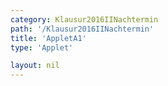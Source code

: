 ```yaml
---
category: Klausur2016IINachtermin
path: '/Klausur2016IINachtermin'
title: 'AppletA1'
type: 'Applet'

layout: nil
---
```

<link type="text/css" href="https://cdnjs.cloudflare.com/ajax/libs/jsxgraph/0.99.6/jsxgraph.css"><link rel="stylesheet" type="text/css" href="//cdnjs.cloudflare.com/ajax/libs/jsxgraph/0.99.7/jsxgraph.css" />
<div id="12693120-4575-4444-a78c-f20b98ded1f1" class="jxgbox" style="width:500px; height:500px">
<script type="text/javascript">
    (function() {
const board = JXG.JSXGraph.initBoard('12693120-4575-4444-a78c-f20b98ded1f1', {
    							boundingbox: [-1, 7, 8, -2],
                  axis: true
              });
var f = x => 3/x;
var g = x => -1;

var Gf = board.create('functiongraph', [f]);
var Gg = board.create('functiongraph', [g]);
var A = board.create('glider', [1,f(1),Gf], {color:'orange' ,name:'A'});
var B = board.create('point', [function(){return A.X();}, -1], {name:'B', color:'green', fixed:true});
board.create('segment' , [A,B], {color:'green'})

board.create('text', [1,5,function(){return 'AB: ' + JXG.toFixed(A.Y()+1, 2) + ' LE'}], {fontsize:18});

var A_T = board.create('text', [1, 5.5, function(){ return 'A(' + JXG.toFixed(A.X(), 2) + ', ' + JXG.toFixed(A.Y(), 2) + ')';}], {fontsize:18});

var NR_T = board.create('text', [1, 6, '2016 NT II/III A1'], {fontsize:18});

	})()
  </script>
  </div>
